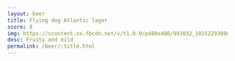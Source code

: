 ```yaml
---
layout: beer
title: Flying dog Atlantic lager
score: 8
img: https://scontent.xx.fbcdn.net/v/t1.0-0/p480x480/993032_10152293086873745_958885686_n.jpg?oh=dbeb1a4680820df31e6a3683c98f1c44&oe=58378A28
desc: Fruity and mild
permalink: /beer/:title.html
---
```

